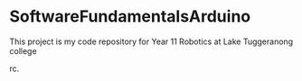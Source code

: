 # SoftwareFundamentalsArduino


This project is my code repository for Year 11 Robotics at Lake Tuggeranong college 

rc. 
